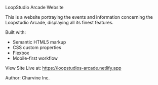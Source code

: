 LoopStudio Arcade Website

This is a website portraying the events and information concerning the 
Loopstudio Arcade, displaying all its finest features.


Built with:
- Semantic HTML5 markup
- CSS custom properties
- Flexbox
- Mobile-first workflow

View Site Live at:
https://loopstudios-arcade.netlify.app


Author:
Charvine Inc.